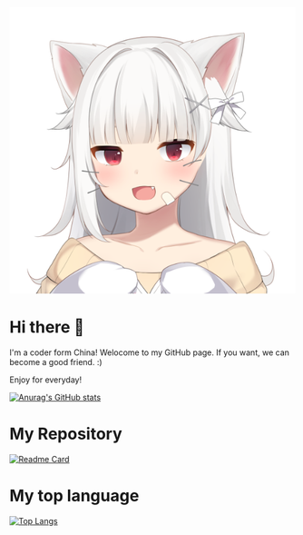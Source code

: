 <div align="center"> <img src="WhiteCAt.png"/> </div>

# Hi there 👋
I'm a coder form China!
Welocome to my GitHub page.
If you want, we can become a good friend. :)

Enjoy for everyday!

[![Anurag's GitHub stats](https://github-readme-stats.vercel.app/api?username=whitecat346&count_private=true&show_icons=true&theme=highcontrast)](https://github.com/anuraghazra/github-readme-stats)

# My Repository
[![Readme Card](https://github-readme-stats.vercel.app/api/pin/?username=whitecat346&repo=QQBot-Code-for-go-cqhttp)](https://github.com/anuraghazra/github-readme-stats)

# My top language
[![Top Langs](https://github-readme-stats.vercel.app/api/top-langs/?username=whitecat346)](https://github.com/anuraghazra/github-readme-stats)
